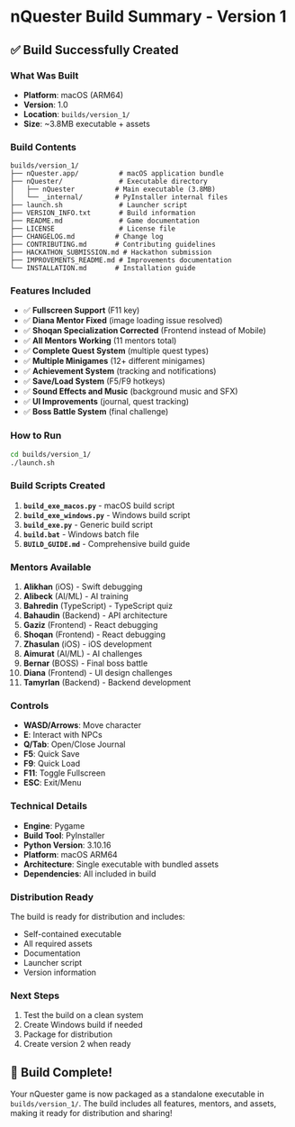 # nQuester Build Summary - Version 1

## ✅ Build Successfully Created

### What Was Built
- **Platform**: macOS (ARM64)
- **Version**: 1.0
- **Location**: `builds/version_1/`
- **Size**: ~3.8MB executable + assets

### Build Contents
```
builds/version_1/
├── nQuester.app/          # macOS application bundle
├── nQuester/              # Executable directory
│   ├── nQuester          # Main executable (3.8MB)
│   └── _internal/        # PyInstaller internal files
├── launch.sh              # Launcher script
├── VERSION_INFO.txt       # Build information
├── README.md              # Game documentation
├── LICENSE                # License file
├── CHANGELOG.md          # Change log
├── CONTRIBUTING.md       # Contributing guidelines
├── HACKATHON_SUBMISSION.md # Hackathon submission
├── IMPROVEMENTS_README.md # Improvements documentation
└── INSTALLATION.md       # Installation guide
```

### Features Included
- ✅ **Fullscreen Support** (F11 key)
- ✅ **Diana Mentor Fixed** (image loading issue resolved)
- ✅ **Shoqan Specialization Corrected** (Frontend instead of Mobile)
- ✅ **All Mentors Working** (11 mentors total)
- ✅ **Complete Quest System** (multiple quest types)
- ✅ **Multiple Minigames** (12+ different minigames)
- ✅ **Achievement System** (tracking and notifications)
- ✅ **Save/Load System** (F5/F9 hotkeys)
- ✅ **Sound Effects and Music** (background music and SFX)
- ✅ **UI Improvements** (journal, quest tracking)
- ✅ **Boss Battle System** (final challenge)

### How to Run
```bash
cd builds/version_1/
./launch.sh
```

### Build Scripts Created
1. **`build_exe_macos.py`** - macOS build script
2. **`build_exe_windows.py`** - Windows build script  
3. **`build_exe.py`** - Generic build script
4. **`build.bat`** - Windows batch file
5. **`BUILD_GUIDE.md`** - Comprehensive build guide

### Mentors Available
1. **Alikhan** (iOS) - Swift debugging
2. **Alibeck** (AI/ML) - AI training
3. **Bahredin** (TypeScript) - TypeScript quiz
4. **Bahaudin** (Backend) - API architecture
5. **Gaziz** (Frontend) - React debugging
6. **Shoqan** (Frontend) - React debugging
7. **Zhasulan** (iOS) - iOS development
8. **Aimurat** (AI/ML) - AI challenges
9. **Bernar** (BOSS) - Final boss battle
10. **Diana** (Frontend) - UI design challenges
11. **Tamyrlan** (Backend) - Backend development

### Controls
- **WASD/Arrows**: Move character
- **E**: Interact with NPCs
- **Q/Tab**: Open/Close Journal
- **F5**: Quick Save
- **F9**: Quick Load
- **F11**: Toggle Fullscreen
- **ESC**: Exit/Menu

### Technical Details
- **Engine**: Pygame
- **Build Tool**: PyInstaller
- **Python Version**: 3.10.16
- **Platform**: macOS ARM64
- **Architecture**: Single executable with bundled assets
- **Dependencies**: All included in build

### Distribution Ready
The build is ready for distribution and includes:
- Self-contained executable
- All required assets
- Documentation
- Launcher script
- Version information

### Next Steps
1. Test the build on a clean system
2. Create Windows build if needed
3. Package for distribution
4. Create version 2 when ready

## 🎉 Build Complete!

Your nQuester game is now packaged as a standalone executable in `builds/version_1/`. The build includes all features, mentors, and assets, making it ready for distribution and sharing! 